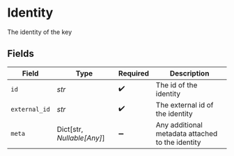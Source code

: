 # Identity

The identity of the key


## Fields

| Field                                            | Type                                             | Required                                         | Description                                      |
| ------------------------------------------------ | ------------------------------------------------ | ------------------------------------------------ | ------------------------------------------------ |
| `id`                                             | *str*                                            | :heavy_check_mark:                               | The id of the identity                           |
| `external_id`                                    | *str*                                            | :heavy_check_mark:                               | The external id of the identity                  |
| `meta`                                           | Dict[str, *Nullable[Any]*]                       | :heavy_minus_sign:                               | Any additional metadata attached to the identity |